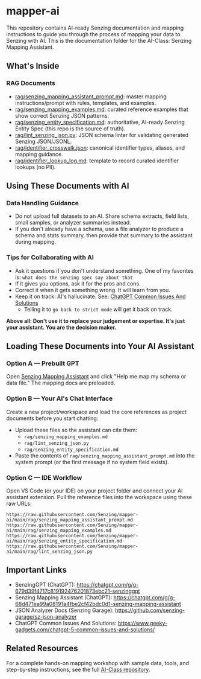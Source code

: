 # mapper-ai

This repository contains AI-ready Senzing documentation and mapping instructions to guide you through the process of mapping your data to Senzing with AI. This is the documentation folder for the AI-Class: Senzing Mapping Assistant.

## What's Inside

### RAG Documents

- [rag/senzing_mapping_assistant_prompt.md](rag/senzing_mapping_assistant_prompt.md): master mapping instructions/prompt with rules, templates, and examples.
- [rag/senzing_mapping_examples.md](rag/senzing_mapping_examples.md): curated reference examples that show correct Senzing JSON patterns.
- [rag/senzing_entity_specification.md](rag/senzing_entity_specification.md): authoritative, AI-ready Senzing Entity Spec (this repo is the source of truth).
- [rag/lint_senzing_json.py](rag/lint_senzing_json.py): JSON schema linter for validating generated Senzing JSON/JSONL.
- [rag/identifier_crosswalk.json](rag/identifier_crosswalk.json): canonical identifier types, aliases, and mapping guidance.
- [rag/identifier_lookup_log.md](rag/identifier_lookup_log.md): template to record curated identifier lookups (no PII).

## Using These Documents with AI

### Data Handling Guidance
- Do not upload full datasets to an AI. Share schema extracts, field lists, small samples, or analyzer summaries instead.
- If you don't already have a schema, use a file analyzer to produce a schema and stats summary, then provide that summary to the assistant during mapping.

### Tips for Collaborating with AI
- Ask it questions if you don't understand something. One of my favorites is: `what does the senzing spec say about that`
- If it gives you options, ask it for the pros and cons.
- Correct it when it gets something wrong. It will learn from you.
- Keep it on track: AI's hallucinate. See: [ChatGPT Common Issues And Solutions](https://www.geeky-gadgets.com/chatgpt-5-common-issues-and-solutions/)
  - Telling it to `go back to strict mode` will get it back on track.

**Above all: Don't use it to replace your judgement or expertise. It's just your assistant. You are the decision maker.**

## Loading These Documents into Your AI Assistant

### Option A — Prebuilt GPT
Open [Senzing Mapping Assistant](https://chatgpt.com/g/g-68d471ea99a08191a4fbe2cf42bdc0d1-senzing-mapping-assistant) and click "Help me map my schema or data file." The mapping docs are preloaded.

### Option B — Your AI's Chat Interface
Create a new project/workspace and load the core references as project documents before you start chatting:
- Upload these files so the assistant can cite them:
  - `rag/senzing_mapping_examples.md`
  - `rag/lint_senzing_json.py`
  - `rag/senzing_entity_specification.md`
- Paste the contents of `rag/senzing_mapping_assistant_prompt.md` into the system prompt (or the first message if no system field exists).

### Option C — IDE Workflow
Open VS Code (or your IDE) on your project folder and connect your AI assistant extension. Pull the reference files into the workspace using these raw URLs:
```
https://raw.githubusercontent.com/Senzing/mapper-ai/main/rag/senzing_mapping_assistant_prompt.md
https://raw.githubusercontent.com/Senzing/mapper-ai/main/rag/senzing_mapping_examples.md
https://raw.githubusercontent.com/Senzing/mapper-ai/main/rag/senzing_entity_specification.md
https://raw.githubusercontent.com/Senzing/mapper-ai/main/rag/lint_senzing_json.py
```

## Important Links

- SenzingGPT (ChatGPT): https://chatgpt.com/g/g-679d39f4717c819192476201873ebc21-senzinggpt
- Senzing Mapping Assistant (ChatGPT): https://chatgpt.com/g/g-68d471ea99a08191a4fbe2cf42bdc0d1-senzing-mapping-assistant
- JSON Analyzer Docs (Senzing Garage): https://github.com/senzing-garage/sz-json-analyzer
- ChatGPT Common Issues And Solutions: https://www.geeky-gadgets.com/chatgpt-5-common-issues-and-solutions/

## Related Resources

For a complete hands-on mapping workshop with sample data, tools, and step-by-step instructions, see the full [AI-Class repository](https://github.com/jbutcher21/aiclass).
